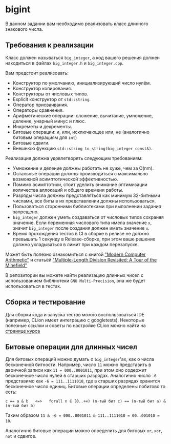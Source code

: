 # bigint
В данном задании вам необходимо реализовать класс длинного знакового числа.

## Требования к реализации

Класс должен называться `big_integer`, а код вашего решения должен находиться в файлах `big_integer.h` и `big_integer.cpp`.

Вам предстоит реализовать:
- Конструктор по умолчанию, инициализирующий число нулём.
- Конструктор копирования.
- Конструкторы от числовых типов.
- Explicit конструктор от `std::string`.
- Оператор присваивания.
- Операторы сравнения.
- Арифметические операции: сложение, вычитание, умножение, деление, унарный минус и плюс.
- Инкреметы и декременты.
- Битовые операции: и, или, исключающее или, не (аналогично битовым операциям для `int`)
- Битовые сдвиги.
- Внешнюю функцию `std::string to_string(big_integer const&)`.

Реализация должна удовлетворять следующим требованиям:
- Умножение и деление должны работать не хуже, чем за O(nm).
- Остальные операции должны производиться с максимально возможной асимптотической эффективностью.
- Помимо асимптотики, стоит уделить внимание оптимизации количества аллокаций и общего времени работы.
- Разряды числа должны представляться как минимум 32-битными числами, все биты в их представлении должны использоваться.
- Пользоваться сторонними библиотеками при выполнении задания запрещено.
- `big_integer` должен уметь создаваться от числовых типов сохраняя значение. Если переменная числового типа имела значение `x`, значит `big_integer` после создания должен иметь значение `x`.
- Время прохождения тестов в CI в сборке в релизе не должно превышать 1 секунду в Release-сборке, при этом ваше решение должно укладываться в лимит при каждом перезапуске.

Может быть полезно ознакомиться с книгой ["Modern Computer Arithmetic"](https://members.loria.fr/PZimmermann/mca/mca-0.5.pdf) и статьёй ["Multiple-Length Division Revisited: A Tour of the Minefield"](https://surface.syr.edu/cgi/viewcontent.cgi?article=1162&context=eecs_techreports) 

В репозитории вы можете найти реализацию длинных чисел с использованием библиотеки `GNU Multi-Precision`, она же будет использоваться в тестах.

## Сборка и тестирование

Для сборки кода и запуска тестов можно воспользоваться IDE (например, CLion имеет интеграцию с googletests).
Некоторые полезные ссылки и советы по настройке CLion можно найти на [странице курса](https://cpp-kt.github.io/course/ide/clion.html)

## Битовые операции для длинных чисел

Для битовых операций можно думать о `big_integer`'ах, как о числа бесконечной битности. Например, число `11` можно представить в двоичной записи как `11 = 000..0001011`, при этом оно содержит бесконечное
число нулей в старших разрядах. Аналогично число `-6` представимо как `-6 = 111..1111010`, где в старших разрядах хранится бесконечное число единиц. Битовые операции определены побитово то есть:

```
c == a & b   <=>   forall n ∈ [0..+∞) (n-тый бит c) == (n-тый бит a) & (n-тый бит b)
```

Таким образом `11 & -6 = 000..0001011 & 111..1111010 = 00..001010 = 10`.

Аналогично битовые операции можно определить для битовых `or`, `xor`, `not` и сдвигов.
